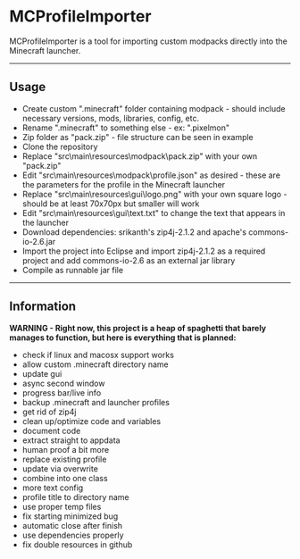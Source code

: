 # MCProfileImporter
MCProfileImporter is a tool for importing custom modpacks directly into the Minecraft launcher.

---

## Usage

- Create custom ".minecraft" folder containing modpack - should include necessary versions, mods, libraries, config, etc.
- Rename ".minecraft" to something else - ex: ".pixelmon"
- Zip folder as "pack.zip" - file structure can be seen in example
- Clone the repository
- Replace "src\main\resources\modpack\pack.zip" with your own "pack.zip"
- Edit "src\main\resources\modpack\profile.json" as desired - these are the parameters for the profile in the Minecraft launcher
- Replace "src\main\resources\gui\logo.png" with your own square logo - should be at least 70x70px but smaller will work
- Edit "src\main\resources\gui\text.txt" to change the text that appears in the launcher
- Download dependencies: srikanth's zip4j-2.1.2 and apache's commons-io-2.6.jar
- Import the project into Eclipse and import zip4j-2.1.2 as a required project and add commons-io-2.6 as an external jar library
- Compile as runnable jar file

---

## Information

**WARNING - Right now, this project is a heap of spaghetti that barely manages to function, but here is everything that is planned:**
- check if linux and macosx support works
- allow custom .minecraft directory name
- update gui
- async second window
- progress bar/live info
- backup .minecraft and launcher profiles
- get rid of zip4j
- clean up/optimize code and variables
- document code
- extract straight to appdata
- human proof a bit more
- replace existing profile
- update via overwrite
- combine into one class
- more text config
- profile title to directory name
- use proper temp files
- fix starting minimized bug
- automatic close after finish
- use dependencies properly
- fix double resources in github